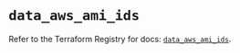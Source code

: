 # `data_aws_ami_ids`

Refer to the Terraform Registry for docs: [`data_aws_ami_ids`](https://registry.terraform.io/providers/hashicorp/aws/6.6.0/docs/data-sources/ami_ids).
